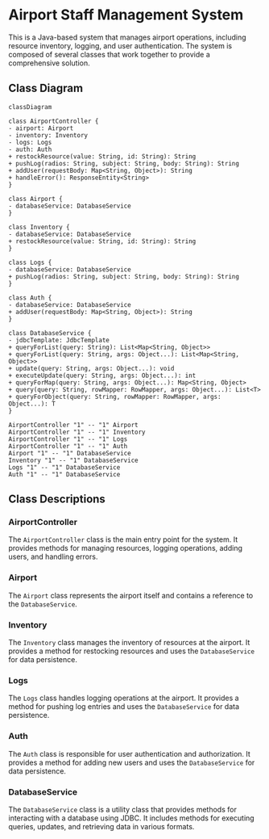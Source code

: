 # Airport Staff Management System

This is a Java-based system that manages airport operations, including resource inventory, logging, and user authentication. The system is composed of several classes that work together to provide a comprehensive solution.

## Class Diagram

```mermaid
classDiagram

class AirportController {
- airport: Airport
- inventory: Inventory
- logs: Logs
- auth: Auth
+ restockResource(value: String, id: String): String
+ pushLog(radios: String, subject: String, body: String): String
+ addUser(requestBody: Map<String, Object>): String
+ handleError(): ResponseEntity<String>
}

class Airport {
- databaseService: DatabaseService
}

class Inventory {
- databaseService: DatabaseService
+ restockResource(value: String, id: String): String
}

class Logs {
- databaseService: DatabaseService
+ pushLog(radios: String, subject: String, body: String): String
}

class Auth {
- databaseService: DatabaseService
+ addUser(requestBody: Map<String, Object>): String
}

class DatabaseService {
- jdbcTemplate: JdbcTemplate
+ queryForList(query: String): List<Map<String, Object>>
+ queryForList(query: String, args: Object...): List<Map<String, Object>>
+ update(query: String, args: Object...): void
+ executeUpdate(query: String, args: Object...): int
+ queryForMap(query: String, args: Object...): Map<String, Object>
+ query(query: String, rowMapper: RowMapper, args: Object...): List<T>
+ queryForObject(query: String, rowMapper: RowMapper, args: Object...): T
}

AirportController "1" -- "1" Airport
AirportController "1" -- "1" Inventory
AirportController "1" -- "1" Logs
AirportController "1" -- "1" Auth
Airport "1" -- "1" DatabaseService
Inventory "1" -- "1" DatabaseService
Logs "1" -- "1" DatabaseService
Auth "1" -- "1" DatabaseService
```

## Class Descriptions

### AirportController

The `AirportController` class is the main entry point for the system. It provides methods for managing resources, logging operations, adding users, and handling errors.

### Airport

The `Airport` class represents the airport itself and contains a reference to the `DatabaseService`.

### Inventory

The `Inventory` class manages the inventory of resources at the airport. It provides a method for restocking resources and uses the `DatabaseService` for data persistence.

### Logs

The `Logs` class handles logging operations at the airport. It provides a method for pushing log entries and uses the `DatabaseService` for data persistence.

### Auth

The `Auth` class is responsible for user authentication and authorization. It provides a method for adding new users and uses the `DatabaseService` for data persistence.

### DatabaseService

The `DatabaseService` class is a utility class that provides methods for interacting with a database using JDBC. It includes methods for executing queries, updates, and retrieving data in various formats.
